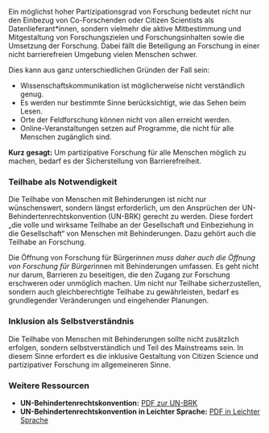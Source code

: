 Ein möglichst hoher Partizipationsgrad von Forschung bedeutet nicht nur den Einbezug von Co-Forschenden oder Citizen Scientists als Datenlieferant\*innen, sondern vielmehr die aktive Mitbestimmung und Mitgestaltung von Forschungszielen und Forschungsinhalten sowie die Umsetzung der Forschung. Dabei fällt die Beteiligung an Forschung in einer nicht barrierefreien Umgebung vielen Menschen schwer.

Dies kann aus ganz unterschiedlichen Gründen der Fall sein:

* Wissenschaftskommunikation ist möglicherweise nicht verständlich genug.  
* Es werden nur bestimmte Sinne berücksichtigt, wie das Sehen beim Lesen.  
* Orte der Feldforschung können nicht von allen erreicht werden.  
* Online-Veranstaltungen setzen auf Programme, die nicht für alle Menschen zugänglich sind.

**Kurz gesagt:** Um partizipative Forschung für alle Menschen möglich zu machen, bedarf es der Sicherstellung von Barrierefreiheit.

### Teilhabe als Notwendigkeit

Die Teilhabe von Menschen mit Behinderungen ist nicht nur wünschenswert, sondern längst erforderlich, um den Ansprüchen der UN-Behindertenrechtskonvention (UN-BRK) gerecht zu werden. Diese fordert „die volle und wirksame Teilhabe an der Gesellschaft und Einbeziehung in die Gesellschaft“ von Menschen mit Behinderungen. Dazu gehört auch die Teilhabe an Forschung.

Die Öffnung von Forschung für Bürger*innen muss daher auch die Öffnung von Forschung für Bürger*innen mit Behinderungen umfassen. Es geht nicht nur darum, Barrieren zu beseitigen, die den Zugang zur Forschung erschweren oder unmöglich machen. Um nicht nur Teilhabe sicherzustellen, sondern auch gleichberechtigte Teilhabe zu gewährleisten, bedarf es grundlegender Veränderungen und eingehender Planungen.

### Inklusion als Selbstverständnis

Die Teilhabe von Menschen mit Behinderungen sollte nicht zusätzlich erfolgen, sondern selbstverständlich und Teil des Mainstreams sein. In diesem Sinne erfordert es die inklusive Gestaltung von Citizen Science und partizipativer Forschung im allgemeineren Sinne.

### Weitere Ressourcen

* **UN-Behindertenrechtskonvention:** [PDF zur UN-BRK](https://www.behindertenbeauftragter.de/SharedDocs/Downloads/DE/AS/PublikationenErklaerungen/Broschuere_UNKonvention_KK.pdf?__blob=publicationFile&v=8)  
* **UN-Behindertenrechtskonvention in Leichter Sprache:** [PDF in Leichter Sprache](https://www.institut-fuer-menschenrechte.de/fileadmin/Redaktion/PDF/DB_Menschenrechtsschutz/CRPD/CRPD_Konvention_Leichte_Sprache.pdf)

